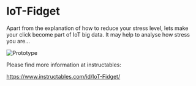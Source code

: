 # IoT-Fidget

Apart from the explanation of how to reduce your stress level, lets make your click become part of IoT big data. It may help to analyse how stress you are...

![Prototype](https://cdn.instructables.com/FNH/UTK8/J3AF8YYN/FNHUTK8J3AF8YYN.RECTANGLE1.jpg)

Please find more information at instructables:

https://www.instructables.com/id/IoT-Fidget/
